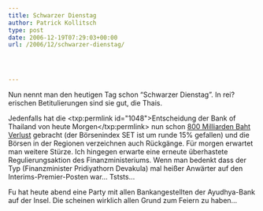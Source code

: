 ```yaml
---
title: Schwarzer Dienstag
author: Patrick Kollitsch
type: post
date: 2006-12-19T07:29:03+00:00
url: /2006/12/schwarzer-dienstag/




---
```

Nun nennt man den heutigen Tag schon &#8220;Schwarzer Dienstag&#8221;. In rei?erischen Betitulierungen sind sie gut, die Thais.

Jedenfalls hat die <txp:permlink id="1048">Entscheidung der Bank of Thailand von heute Morgen</txp:permlink> nun schon [800 Milliarden Baht Verlust][1] gebracht (der Börsenindex SET ist um runde 15% gefallen) und die Börsen in der Regionen verzeichnen auch Rückgänge. Für morgen erwartet man weitere Stürze. Ich hingegen erwarte eine erneute überhastete Regulierungsaktion des Finanzministeriums. Wenn man bedenkt dass der Typ (Finanzminister Pridiyathorn Devakula) mal hei&szlig;er Anw&auml;rter auf den Interims-Premier-Posten war&#8230; Tststs&#8230; 

Fu hat heute abend eine Party mit allen Bankangestellten der Ayudhya-Bank auf der Insel. Die scheinen wirklich allen Grund zum Feiern zu haben&#8230;

 [1]: http://www.nationmultimedia.com/2006/12/19/headlines/headlines_30021984.php